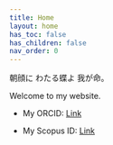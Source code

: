 ```yaml
---
title: Home
layout: home
has_toc: false
has_children: false
nav_order: 0
---
```


朝顔に わたる蝶よ 我が命。

Welcome to my website.

- My ORCID: [Link](https://orcid.org/0009-0008-9914-5504)

- My Scopus ID: [Link](https://www.scopus.com/authid/detail.uri?authorId=57215284775)

